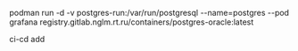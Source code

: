 podman run -d -v postgres-run:/var/run/postgresql --name=postgres --pod grafana registry.gitlab.nglm.rt.ru/containers/postgres-oracle:latest

ci-cd add